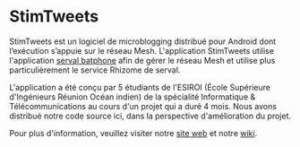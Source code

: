 # StimTweets #

StimTweets est un logiciel de microblogging distribué pour Android dont l’exécution s’appuie sur le réseau Mesh. L'application StimTweets utilise l'application [serval batphone](https://github.com/servalproject) afin de gérer le réseau Mesh et utilise plus particulièrement le service Rhizome de serval.

L'application a été conçu par 5 étudiants de l'ESIROI (École Supérieure d'Ingénieurs Réunion Océan indien) de la spécialité Informatique & Télécommunications au cours d'un projet qui a duré 4 mois. Nous avons distribué notre code source ici, dans la perspective d'amélioration du projet.

Pour plus d'information, veuillez visiter notre [site web](http://stimtweets.wordpress.com/) et notre [wiki](http://www.hostedredmine.com/projects/microblogging-distribue-i3-i8).
